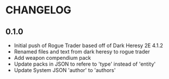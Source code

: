 # CHANGELOG

## 0.1.0

- Initial push of Rogue Trader based off of Dark Heresy 2E 4.1.2
- Renamed files and text from dark heresy to rogue trader
- Add weapon compendium pack
- Update packs in JSON to refere to 'type' instead of 'entity'
- Update System JSON 'author' to 'authors'

<!--
## 0.1.1

- Fix special skill calcs to use Rogue Trader formulas instead of DarK Heresy
-->